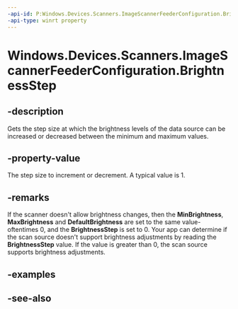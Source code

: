 ----api-id: P:Windows.Devices.Scanners.ImageScannerFeederConfiguration.BrightnessStep
-api-type: winrt property
---<!-- Property syntaxpublic uint BrightnessStep { get; }--># Windows.Devices.Scanners.ImageScannerFeederConfiguration.BrightnessStep## -descriptionGets the step size at which the brightness levels of the data source can be increased or decreased between the minimum and maximum values.## -property-valueThe step size to increment or decrement. A typical value is 1.## -remarksIf the scanner doesn't allow brightness changes, then the **MinBrightness**, **MaxBrightness** and **DefaultBrightness** are set to the same value-oftentimes 0, and the **BrightnessStep** is set to 0. Your app can determine if the scan source doesn't support brightness adjustments by reading the **BrightnessStep** value. If the value is greater than 0, the scan source supports brightness adjustments.## -examples## -see-also